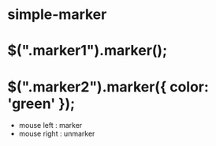 # simple-marker

# $(".marker1").marker();
# $(".marker2").marker({ color: 'green' });

- mouse left : marker
- mouse right : unmarker

